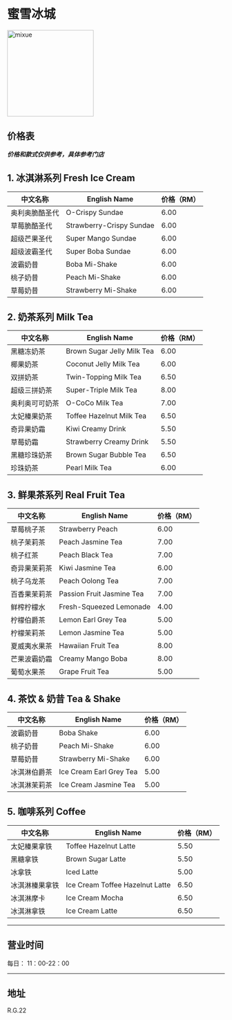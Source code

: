 ﻿# 蜜雪冰城

<img src="https://s3.tebi.io/img.xmummap.com/G_mixue.logo.png"
width="200"
height="200"
alt="mixue">

## 价格表

**_价格和款式仅供参考，具体参考门店_**

## 1. 冰淇淋系列 Fresh Ice Cream

| 中文名称       | English Name             | 价格（RM） |
| -------------- | ------------------------ | ---------- |
| 奥利奥脆酷圣代 | O-Crispy Sundae          | 6.00       |
| 草莓脆酷圣代   | Strawberry-Crispy Sundae | 6.00       |
| 超级芒果圣代   | Super Mango Sundae       | 6.00       |
| 超级波霸圣代   | Super Boba Sundae        | 6.00       |
| 波霸奶昔       | Boba Mi-Shake            | 6.00       |
| 桃子奶昔       | Peach Mi-Shake           | 6.00       |
| 草莓奶昔       | Strawberry Mi-Shake      | 6.00       |

## 2. 奶茶系列 Milk Tea

| 中文名称       | English Name               | 价格（RM） |
| -------------- | -------------------------- | ---------- |
| 黑糖冻奶茶     | Brown Sugar Jelly Milk Tea | 6.00       |
| 椰果奶茶       | Coconut Jelly Milk Tea     | 6.00       |
| 双拼奶茶       | Twin-Topping Milk Tea      | 6.50       |
| 超级三拼奶茶   | Super-Triple Milk Tea      | 8.00       |
| 奥利奥可可奶茶 | O-CoCo Milk Tea            | 7.00       |
| 太妃榛果奶茶   | Toffee Hazelnut Milk Tea   | 6.50       |
| 奇异果奶霜     | Kiwi Creamy Drink          | 5.50       |
| 草莓奶霜       | Strawberry Creamy Drink    | 5.50       |
| 黑糖珍珠奶茶   | Brown Sugar Bubble Tea     | 6.50       |
| 珍珠奶茶       | Pearl Milk Tea             | 6.00       |

## 3. 鲜果茶系列 Real Fruit Tea

| 中文名称     | English Name              | 价格（RM） |
| ------------ | ------------------------- | ---------- |
| 草莓桃子茶   | Strawberry Peach          | 6.00       |
| 桃子茉莉茶   | Peach Jasmine Tea         | 7.00       |
| 桃子红茶     | Peach Black Tea           | 7.00       |
| 奇异果茉莉茶 | Kiwi Jasmine Tea          | 6.00       |
| 桃子乌龙茶   | Peach Oolong Tea          | 7.00       |
| 百香果茉莉茶 | Passion Fruit Jasmine Tea | 7.00       |
| 鲜榨柠檬水   | Fresh-Squeezed Lemonade   | 4.00       |
| 柠檬伯爵茶   | Lemon Earl Grey Tea       | 5.00       |
| 柠檬茉莉茶   | Lemon Jasmine Tea         | 5.00       |
| 夏威夷水果茶 | Hawaiian Fruit Tea        | 8.00       |
| 芒果波霸奶霜 | Creamy Mango Boba         | 8.00       |
| 葡萄水果茶   | Grape Fruit Tea           | 5.00       |

## 4. 茶饮 & 奶昔 Tea & Shake

| 中文名称     | English Name            | 价格（RM） |
| ------------ | ----------------------- | ---------- |
| 波霸奶昔     | Boba Shake              | 6.00       |
| 桃子奶昔     | Peach Mi-Shake          | 6.00       |
| 草莓奶昔     | Strawberry Mi-Shake     | 6.00       |
| 冰淇淋伯爵茶 | Ice Cream Earl Grey Tea | 5.00       |
| 冰淇淋茉莉茶 | Ice Cream Jasmine Tea   | 5.00       |

## 5. 咖啡系列 Coffee

| 中文名称       | English Name                    | 价格（RM） |
| -------------- | ------------------------------- | ---------- |
| 太妃榛果拿铁   | Toffee Hazelnut Latte           | 5.50       |
| 黑糖拿铁       | Brown Sugar Latte               | 5.50       |
| 冰拿铁         | Iced Latte                      | 5.00       |
| 冰淇淋榛果拿铁 | Ice Cream Toffee Hazelnut Latte | 6.50       |
| 冰淇淋摩卡     | Ice Cream Mocha                 | 6.50       |
| 冰淇淋拿铁     | Ice Cream Latte                 | 6.50       |

---

## 营业时间

每日： 11：00-22：00

---

## 地址

R.G.22
